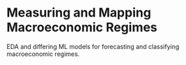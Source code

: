 # Measuring and Mapping Macroeconomic Regimes
EDA and differing ML models for forecasting and classifying macroeconomic regimes.
